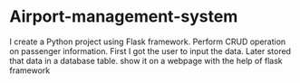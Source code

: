 # Airport-management-system
I create a Python project using Flask framework. Perform CRUD operation on passenger information.
First I got the user to input the data. Later stored that data in a database table.
show it on a webpage with the help of flask framework
